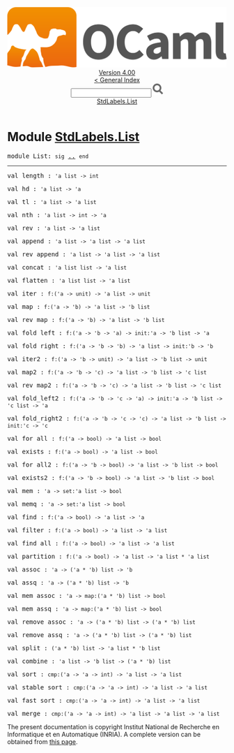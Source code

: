 <!-- ((! set title API !)) ((! set documentation !)) ((! set api !)) ((! set nobreadcrumb !)) -->
<div class="api"><header><nav class="toc brand"><a class="brand" href="https://ocaml.org/"><img src="colour-logo-gray.svg" class="svg" alt="OCaml"></a></nav><nav class="toc"><div class="toc_version"><a href="/docs" id="version-select">Version 4.00</a></div><a href="index.html">&lt; General Index</a><div class="api_search"><input type="text" name="apisearch" id="api_search" oninput="mySearch(false);" onkeypress="this.oninput();" onclick="this.oninput();" onpaste="this.oninput();">
<img src="search_icon.svg" alt="Search" class="svg" onclick="mySearch(false)"></div>
<div id="search_results"></div><div class="toc_title"><a href="#top">StdLabels.List</a></div><ul></ul></nav></header>

<h1>Module <a href="type_StdLabels.List.html">StdLabels.List</a></h1>
<pre><span class="keyword">module</span> List: <code class="code"><span class="keyword">sig</span></code> <a href="StdLabels.List.html">..</a> <code class="code"><span class="keyword">end</span></code></pre><hr width="100%">
<pre><span id="VALlength"><span class="keyword">val</span> length</span> : <code class="type">'a list -&gt; int</code></pre><pre><span id="VALhd"><span class="keyword">val</span> hd</span> : <code class="type">'a list -&gt; 'a</code></pre><pre><span id="VALtl"><span class="keyword">val</span> tl</span> : <code class="type">'a list -&gt; 'a list</code></pre><pre><span id="VALnth"><span class="keyword">val</span> nth</span> : <code class="type">'a list -&gt; int -&gt; 'a</code></pre><pre><span id="VALrev"><span class="keyword">val</span> rev</span> : <code class="type">'a list -&gt; 'a list</code></pre><pre><span id="VALappend"><span class="keyword">val</span> append</span> : <code class="type">'a list -&gt; 'a list -&gt; 'a list</code></pre><pre><span id="VALrev_append"><span class="keyword">val</span> rev_append</span> : <code class="type">'a list -&gt; 'a list -&gt; 'a list</code></pre><pre><span id="VALconcat"><span class="keyword">val</span> concat</span> : <code class="type">'a list list -&gt; 'a list</code></pre><pre><span id="VALflatten"><span class="keyword">val</span> flatten</span> : <code class="type">'a list list -&gt; 'a list</code></pre><pre><span id="VALiter"><span class="keyword">val</span> iter</span> : <code class="type">f:('a -&gt; unit) -&gt; 'a list -&gt; unit</code></pre><pre><span id="VALmap"><span class="keyword">val</span> map</span> : <code class="type">f:('a -&gt; 'b) -&gt; 'a list -&gt; 'b list</code></pre><pre><span id="VALrev_map"><span class="keyword">val</span> rev_map</span> : <code class="type">f:('a -&gt; 'b) -&gt; 'a list -&gt; 'b list</code></pre><pre><span id="VALfold_left"><span class="keyword">val</span> fold_left</span> : <code class="type">f:('a -&gt; 'b -&gt; 'a) -&gt; init:'a -&gt; 'b list -&gt; 'a</code></pre><pre><span id="VALfold_right"><span class="keyword">val</span> fold_right</span> : <code class="type">f:('a -&gt; 'b -&gt; 'b) -&gt; 'a list -&gt; init:'b -&gt; 'b</code></pre><pre><span id="VALiter2"><span class="keyword">val</span> iter2</span> : <code class="type">f:('a -&gt; 'b -&gt; unit) -&gt; 'a list -&gt; 'b list -&gt; unit</code></pre><pre><span id="VALmap2"><span class="keyword">val</span> map2</span> : <code class="type">f:('a -&gt; 'b -&gt; 'c) -&gt; 'a list -&gt; 'b list -&gt; 'c list</code></pre><pre><span id="VALrev_map2"><span class="keyword">val</span> rev_map2</span> : <code class="type">f:('a -&gt; 'b -&gt; 'c) -&gt; 'a list -&gt; 'b list -&gt; 'c list</code></pre><pre><span id="VALfold_left2"><span class="keyword">val</span> fold_left2</span> : <code class="type">f:('a -&gt; 'b -&gt; 'c -&gt; 'a) -&gt; init:'a -&gt; 'b list -&gt; 'c list -&gt; 'a</code></pre><pre><span id="VALfold_right2"><span class="keyword">val</span> fold_right2</span> : <code class="type">f:('a -&gt; 'b -&gt; 'c -&gt; 'c) -&gt; 'a list -&gt; 'b list -&gt; init:'c -&gt; 'c</code></pre><pre><span id="VALfor_all"><span class="keyword">val</span> for_all</span> : <code class="type">f:('a -&gt; bool) -&gt; 'a list -&gt; bool</code></pre><pre><span id="VALexists"><span class="keyword">val</span> exists</span> : <code class="type">f:('a -&gt; bool) -&gt; 'a list -&gt; bool</code></pre><pre><span id="VALfor_all2"><span class="keyword">val</span> for_all2</span> : <code class="type">f:('a -&gt; 'b -&gt; bool) -&gt; 'a list -&gt; 'b list -&gt; bool</code></pre><pre><span id="VALexists2"><span class="keyword">val</span> exists2</span> : <code class="type">f:('a -&gt; 'b -&gt; bool) -&gt; 'a list -&gt; 'b list -&gt; bool</code></pre><pre><span id="VALmem"><span class="keyword">val</span> mem</span> : <code class="type">'a -&gt; set:'a list -&gt; bool</code></pre><pre><span id="VALmemq"><span class="keyword">val</span> memq</span> : <code class="type">'a -&gt; set:'a list -&gt; bool</code></pre><pre><span id="VALfind"><span class="keyword">val</span> find</span> : <code class="type">f:('a -&gt; bool) -&gt; 'a list -&gt; 'a</code></pre><pre><span id="VALfilter"><span class="keyword">val</span> filter</span> : <code class="type">f:('a -&gt; bool) -&gt; 'a list -&gt; 'a list</code></pre><pre><span id="VALfind_all"><span class="keyword">val</span> find_all</span> : <code class="type">f:('a -&gt; bool) -&gt; 'a list -&gt; 'a list</code></pre><pre><span id="VALpartition"><span class="keyword">val</span> partition</span> : <code class="type">f:('a -&gt; bool) -&gt; 'a list -&gt; 'a list * 'a list</code></pre><pre><span id="VALassoc"><span class="keyword">val</span> assoc</span> : <code class="type">'a -&gt; ('a * 'b) list -&gt; 'b</code></pre><pre><span id="VALassq"><span class="keyword">val</span> assq</span> : <code class="type">'a -&gt; ('a * 'b) list -&gt; 'b</code></pre><pre><span id="VALmem_assoc"><span class="keyword">val</span> mem_assoc</span> : <code class="type">'a -&gt; map:('a * 'b) list -&gt; bool</code></pre><pre><span id="VALmem_assq"><span class="keyword">val</span> mem_assq</span> : <code class="type">'a -&gt; map:('a * 'b) list -&gt; bool</code></pre><pre><span id="VALremove_assoc"><span class="keyword">val</span> remove_assoc</span> : <code class="type">'a -&gt; ('a * 'b) list -&gt; ('a * 'b) list</code></pre><pre><span id="VALremove_assq"><span class="keyword">val</span> remove_assq</span> : <code class="type">'a -&gt; ('a * 'b) list -&gt; ('a * 'b) list</code></pre><pre><span id="VALsplit"><span class="keyword">val</span> split</span> : <code class="type">('a * 'b) list -&gt; 'a list * 'b list</code></pre><pre><span id="VALcombine"><span class="keyword">val</span> combine</span> : <code class="type">'a list -&gt; 'b list -&gt; ('a * 'b) list</code></pre><pre><span id="VALsort"><span class="keyword">val</span> sort</span> : <code class="type">cmp:('a -&gt; 'a -&gt; int) -&gt; 'a list -&gt; 'a list</code></pre><pre><span id="VALstable_sort"><span class="keyword">val</span> stable_sort</span> : <code class="type">cmp:('a -&gt; 'a -&gt; int) -&gt; 'a list -&gt; 'a list</code></pre><pre><span id="VALfast_sort"><span class="keyword">val</span> fast_sort</span> : <code class="type">cmp:('a -&gt; 'a -&gt; int) -&gt; 'a list -&gt; 'a list</code></pre><pre><span id="VALmerge"><span class="keyword">val</span> merge</span> : <code class="type">cmp:('a -&gt; 'a -&gt; int) -&gt; 'a list -&gt; 'a list -&gt; 'a list</code></pre><div class="copyright">The present documentation is copyright Institut National de Recherche en Informatique et en Automatique (INRIA). A complete version can be obtained from <a href="http://caml.inria.fr/pub/docs/manual-ocaml/">this page</a>.</div></div>